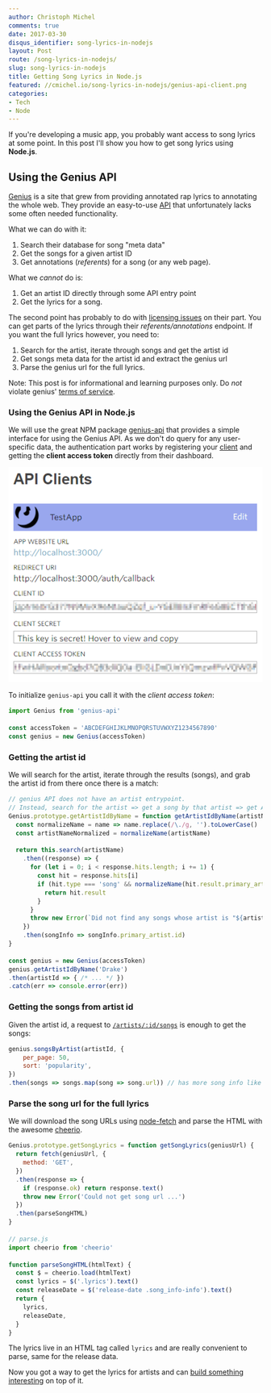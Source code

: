 ```yaml
---
author: Christoph Michel
comments: true
date: 2017-03-30
disqus_identifier: song-lyrics-in-nodejs
layout: Post
route: /song-lyrics-in-nodejs/
slug: song-lyrics-in-nodejs
title: Getting Song Lyrics in Node.js
featured: //cmichel.io/song-lyrics-in-nodejs/genius-api-client.png
categories:
- Tech
- Node
---
```


If you're developing a music app, you probably want access to song lyrics at some point. In this post I'll show you how to get song lyrics using **Node.js**.

## Using the Genius API
[Genius](https://genius.com/) is a site that grew from providing annotated rap lyrics to annotating the whole web. They provide an easy-to-use [API](https://docs.genius.com/) that unfortunately lacks some often needed functionality.

What we can do with it:
1. Search their database for song "meta data"
2. Get the songs for a given artist ID
3. Get annotations (_referents_) for a song (or any web page).

What we _cannot_ do is:
1. Get an artist ID directly through some API entry point
2. Get the lyrics for a song.

The second point has probably to do with [licensing issues](https://www.nytimes.com/2014/05/07/business/media/rap-genius-website-agrees-to-license-with-music-publishers.html) on their part.
You can get parts of the lyrics through their _referents/annotations_ endpoint. If you want the full lyrics however, you need to:

1. Search for the artist, iterate through songs and get the artist id
2. Get songs meta data for the artist id and extract the genius url
3. Parse the genius url for the full lyrics.

Note: This post is for informational and learning purposes only. Do _not_ violate genius' [terms of service](https://genius.com/static/terms).

### Using the Genius API in Node.js
We will use the great NPM package [genius-api](https://www.npmjs.com/package/genius-api) that provides a simple interface for using the Genius API. As we don't do query for any user-specific data, the authentication part works by registering your [client](https://genius.com/api-clients) and getting the **client access token** directly from their dashboard.

![Genius API Client](./genius-api-client.png)

To initialize `genius-api` you call it with the _client access token_:

```javascript
import Genius from 'genius-api'

const accessToken = 'ABCDEFGHIJKLMNOPQRSTUVWXYZ1234567890'
const genius = new Genius(accessToken)
```

### Getting the artist id
We will search for the artist, iterate through the results (songs), and grab the artist id from there once there is a match:

```javascript
// genius API does not have an artist entrypoint.
// Instead, search for the artist => get a song by that artist => get API info on that song => get artist id
Genius.prototype.getArtistIdByName = function getArtistIdByName(artistName) {
  const normalizeName = name => name.replace(/\./g, '').toLowerCase()   // regex removes dots
  const artistNameNormalized = normalizeName(artistName)

  return this.search(artistName)
    .then((response) => {
      for (let i = 0; i < response.hits.length; i += 1) {
        const hit = response.hits[i]
        if (hit.type === 'song' && normalizeName(hit.result.primary_artist.name) === artistNameNormalized) {
          return hit.result
        }
      }
      throw new Error(`Did not find any songs whose artist is "${artistNameNormalized}".`)
    })
    .then(songInfo => songInfo.primary_artist.id)
}

const genius = new Genius(accessToken)
genius.getArtistIdByName('Drake')
.then(artistId => { /* ... */ })
.catch(err => console.error(err))
```

### Getting the songs from artist id
Given the artist id, a request to [`/artists/:id/songs`](https://docs.genius.com/#artists-h2) is enough to get the songs:

```javascript
genius.songsByArtist(artistId, {
    per_page: 50,
    sort: 'popularity',
})
.then(songs => songs.map(song => song.url)) // has more song info like 'id', 'title', ...
```

### Parse the song url for the full lyrics
We will download the song URLs using [node-fetch](https://www.npmjs.com/package/node-fetch) and parse the HTML with the awesome [cheerio](https://github.com/cheeriojs/cheerio).

```javascript
Genius.prototype.getSongLyrics = function getSongLyrics(geniusUrl) {
  return fetch(geniusUrl, {
    method: 'GET',
  })
  .then(response => {
    if (response.ok) return response.text()
    throw new Error('Could not get song url ...')
  })
  .then(parseSongHTML)
}

// parse.js
import cheerio from 'cheerio'

function parseSongHTML(htmlText) {
  const $ = cheerio.load(htmlText)
  const lyrics = $('.lyrics').text()
  const releaseDate = $('release-date .song_info-info').text()
  return {
    lyrics,
    releaseDate,
  }
}
```

The lyrics live in an HTML tag called `lyrics` and are really convenient to parse, same for the release data.

Now you got a way to get the lyrics for artists and can [build something interesting](https://pudding.cool/2017/02/vocabulary/) on top of it.
